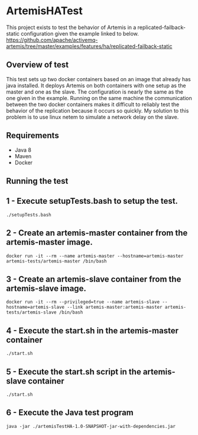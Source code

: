 # ArtemisHATest
This project exists to test the behavior of Artemis in a replicated-failback-static
configuration given the example linked to below.
https://github.com/apache/activemq-artemis/tree/master/examples/features/ha/replicated-failback-static

## Overview of test
This test sets up two docker containers based on an image that already has java installed.  It deploys Artemis on both containers with one setup as the master and one as the slave.  The configuration is nearly the same as the one given in the example.  Running on the same machine the communication between the two docker containers makes it difficult to reliably test the behavior of the replication because it occurs so quickly.  My solution to this problem is to use linux netem to simulate a network delay on the slave.    


## Requirements
* Java 8
* Maven
* Docker

## Running the test
## 1 - Execute setupTests.bash to setup the test.
```
./setupTests.bash
```  

## 2 - Create an artemis-master container from the artemis-master image.
`docker run -it --rm --name artemis-master --hostname=artemis-master artemis-tests/artemis-master /bin/bash`

## 3 - Create an artemis-slave container from the artemis-slave image.
`docker run -it --rm --privileged=true --name artemis-slave --hostname=artemis-slave --link artemis-master:artemis-master artemis-tests/artemis-slave /bin/bash`

## 4 - Execute the start.sh in the artemis-master container
`./start.sh`

## 5 - Execute the start.sh script in the artemis-slave container
`./start.sh`

## 6 - Execute the Java test program
`java -jar ./artemisTestHA-1.0-SNAPSHOT-jar-with-dependencies.jar`
